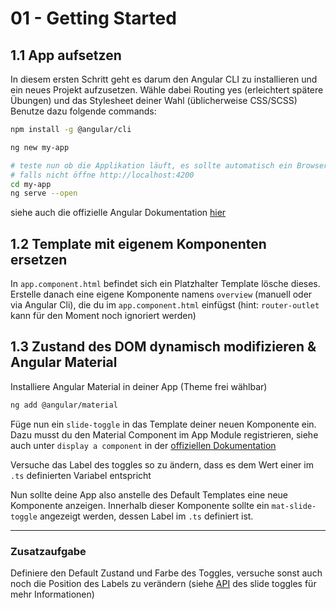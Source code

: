 # 01 - Getting Started

## 1.1 App aufsetzen

In diesem ersten Schritt geht es darum den Angular CLI zu installieren und ein neues Projekt aufzusetzen.
Wähle dabei Routing yes (erleichtert spätere Übungen) und das Stylesheet deiner Wahl (üblicherweise CSS/SCSS)
Benutze dazu folgende commands:

```bash
npm install -g @angular/cli

ng new my-app

# teste nun ob die Applikation läuft, es sollte automatisch ein Browserfenster geöffnet werden
# falls nicht öffne http://localhost:4200
cd my-app
ng serve --open
```

siehe auch die offizielle Angular Dokumentation [hier](https://angular.io/guide/setup-local)

## 1.2 Template mit eigenem Komponenten ersetzen

In `app.component.html` befindet sich ein Platzhalter Template lösche dieses.
Erstelle danach eine eigene Komponente namens `overview` (manuell oder via Angular Cli), die du im `app.component.html` einfügst (hint: `router-outlet` kann für den Moment noch ignoriert werden)

## 1.3 Zustand des DOM dynamisch modifizieren & Angular Material

Installiere Angular Material in deiner App (Theme frei wählbar)

```bash
ng add @angular/material
```

Füge nun ein `slide-toggle` in das Template deiner neuen Komponente ein. Dazu musst du den Material Component im App Module registrieren, siehe auch unter `display a component` in der [offiziellen Dokumentation](https://material.angular.io/guide/getting-started)

Versuche das Label des toggles so zu ändern, dass es dem Wert einer im `.ts` definierten Variabel entspricht

Nun sollte deine App also anstelle des Default Templates eine neue Komponente anzeigen. Innerhalb dieser Komponente sollte ein `mat-slide-toggle` angezeigt werden, dessen Label im `.ts` definiert ist.

---

### Zusatzaufgabe

Definiere den Default Zustand und Farbe des Toggles, versuche sonst auch noch die Position des Labels zu verändern (siehe [API](https://material.angular.io/components/slide-toggle/api) des slide toggles für mehr Informationen)

